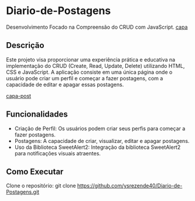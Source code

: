 # Diario-de-Postagens
Desenvolvimento Focado na Compreensão do CRUD com JavaScript.
[capa](Imagens/capa.jpeg)


## Descrição

Este projeto visa proporcionar uma experiência prática e educativa na implementação do CRUD (Create, Read, Update, Delete) utilizando HTML, CSS e JavaScript. A aplicação consiste em uma única página onde o usuário pode criar um perfil e começar a fazer postagens, com a capacidade de editar e apagar essas postagens.

[capa-post](Imagens/Capa-post.jpeg)

## Funcionalidades
- Criação de Perfil: Os usuários podem criar seus perfis para começar a fazer postagens.
- Postagens: A capacidade de criar, visualizar, editar e apagar postagens.
- Uso da Biblioteca SweetAlert2: Integração da biblioteca SweetAlert2 para notificações visuais atraentes.

## Como Executar
Clone o repositório:
   git clone https://github.com/ysrezende40/Diario-de-Postagens.git
